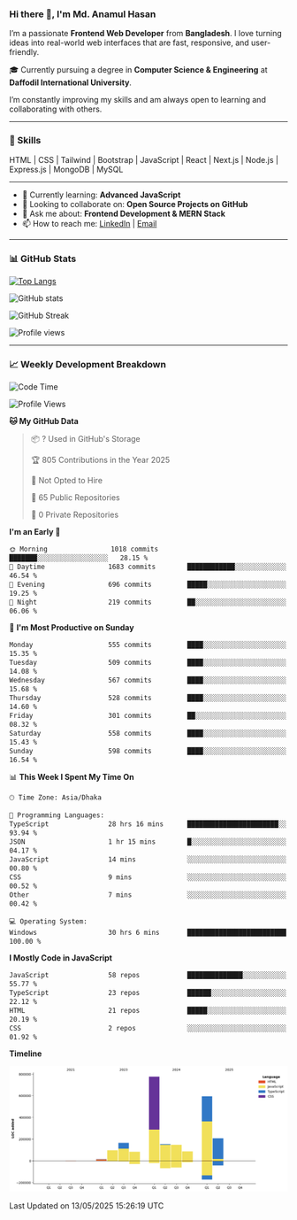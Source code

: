 ### Hi there 👋, I'm Md. Anamul Hasan

I’m a passionate **Frontend Web Developer** from **Bangladesh**. I love turning ideas into real-world web interfaces that are fast, responsive, and user-friendly.

🎓 Currently pursuing a degree in **Computer Science & Engineering** at **Daffodil International University**.

I’m constantly improving my skills and am always open to learning and collaborating with others.

---

### 🚀 Skills
HTML | CSS | Tailwind | Bootstrap | JavaScript | React | Next.js | Node.js | Express.js | MongoDB | MySQL 

---

- 🌱 Currently learning: **Advanced JavaScript**
- 👯 Looking to collaborate on: **Open Source Projects on GitHub**
- 💬 Ask me about: **Frontend Development & MERN Stack**
- 📫 How to reach me: [LinkedIn](https://www.linkedin.com/in/mdanamulhasan201) | [Email](mailto:anamulhasan3625@gmail.com)

---

### 📊 GitHub Stats

[![Top Langs](https://github-readme-stats.vercel.app/api/top-langs/?username=mdanamulhasan201&layout=compact)](https://github.com/anuraghazra/github-readme-stats)

![GitHub stats](https://github-readme-stats.vercel.app/api?username=mdanamulhasan201&show_icons=true&count_private=true&theme=tokyonight)

![GitHub Streak](https://streak-stats.demolab.com?user=mdanamulhasan201&theme=tokyonight)

![Profile views](https://gpvc.arturio.dev/mdanamulhasan201)

---

### 📈 Weekly Development Breakdown

<!--START_SECTION:waka-->
![Code Time](http://img.shields.io/badge/Code%20Time-112%20hrs%2043%20mins-blue)

![Profile Views](http://img.shields.io/badge/Profile%20Views-79-blue)

**🐱 My GitHub Data** 

> 📦 ? Used in GitHub's Storage 
 > 
> 🏆 805 Contributions in the Year 2025
 > 
> 🚫 Not Opted to Hire
 > 
> 📜 65 Public Repositories 
 > 
> 🔑 0 Private Repositories 
 > 
**I'm an Early 🐤** 

```text
🌞 Morning                1018 commits        ███████░░░░░░░░░░░░░░░░░░   28.15 % 
🌆 Daytime                1683 commits        ████████████░░░░░░░░░░░░░   46.54 % 
🌃 Evening                696 commits         █████░░░░░░░░░░░░░░░░░░░░   19.25 % 
🌙 Night                  219 commits         ██░░░░░░░░░░░░░░░░░░░░░░░   06.06 % 
```
📅 **I'm Most Productive on Sunday** 

```text
Monday                   555 commits         ████░░░░░░░░░░░░░░░░░░░░░   15.35 % 
Tuesday                  509 commits         ████░░░░░░░░░░░░░░░░░░░░░   14.08 % 
Wednesday                567 commits         ████░░░░░░░░░░░░░░░░░░░░░   15.68 % 
Thursday                 528 commits         ████░░░░░░░░░░░░░░░░░░░░░   14.60 % 
Friday                   301 commits         ██░░░░░░░░░░░░░░░░░░░░░░░   08.32 % 
Saturday                 558 commits         ████░░░░░░░░░░░░░░░░░░░░░   15.43 % 
Sunday                   598 commits         ████░░░░░░░░░░░░░░░░░░░░░   16.54 % 
```


📊 **This Week I Spent My Time On** 

```text
🕑︎ Time Zone: Asia/Dhaka

💬 Programming Languages: 
TypeScript               28 hrs 16 mins      ███████████████████████░░   93.94 % 
JSON                     1 hr 15 mins        █░░░░░░░░░░░░░░░░░░░░░░░░   04.17 % 
JavaScript               14 mins             ░░░░░░░░░░░░░░░░░░░░░░░░░   00.80 % 
CSS                      9 mins              ░░░░░░░░░░░░░░░░░░░░░░░░░   00.52 % 
Other                    7 mins              ░░░░░░░░░░░░░░░░░░░░░░░░░   00.42 % 

💻 Operating System: 
Windows                  30 hrs 6 mins       █████████████████████████   100.00 % 
```

**I Mostly Code in JavaScript** 

```text
JavaScript               58 repos            ██████████████░░░░░░░░░░░   55.77 % 
TypeScript               23 repos            ██████░░░░░░░░░░░░░░░░░░░   22.12 % 
HTML                     21 repos            █████░░░░░░░░░░░░░░░░░░░░   20.19 % 
CSS                      2 repos             ░░░░░░░░░░░░░░░░░░░░░░░░░   01.92 % 
```



**Timeline**

![Lines of Code chart](https://raw.githubusercontent.com/mdanamulhasan201/mdanamulhasan201/main/assets/bar_graph.png)


 Last Updated on 13/05/2025 15:26:19 UTC
<!--END_SECTION:waka-->
